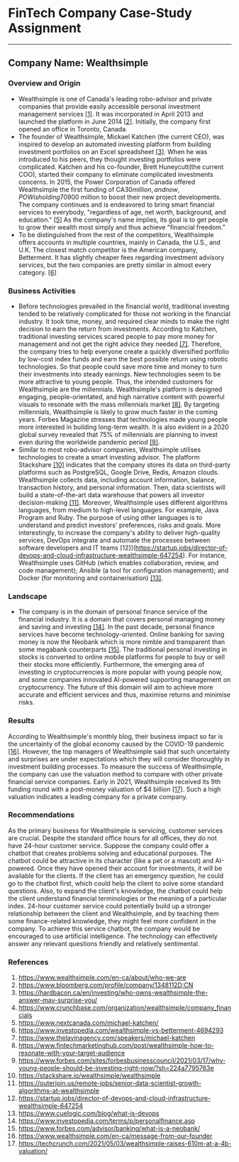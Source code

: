 # FinTech Company Case-Study Assignment
---
## Company Name: Wealthsimple

### Overview and Origin 
- Wealthsimple is one of Canada's leading robo-advisor and private companies that provide easily accessible personal investment management services [[1]](https://www.wealthsimple.com/en-ca/about/who-we-are). It was incorporated in April 2013 and launched the platform in June 2014 [[2]](https://www.bloomberg.com/profile/company/1348112D:CN). Initially, the company first opened an office in Toronto, Canada.
- The founder of Wealthsimple, Mickael Katchen (the current CEO), was inspired to develop an automated investing platform from building investment portfolios on an Excel spreadsheet [[3]](https://hardbacon.ca/en/investing/who-owns-wealthsimple-the-answer-may-surprise-you/). When he was introduced to his peers, they thought investing portfolios were complicated. Katchen and his co-founder, Brett Huneycutt(the current COO), started their company to eliminate complicated investments concerns. In 2015, the Power Corporation of Canada offered Wealthsimple the first funding of CA$30 million, and now, POW is holding 70% of Wealthsimple[[4]](https://www.crunchbase.com/organization/wealthsimple/company_financials). After nine rounds of funding, Wealthsimple received a total of CA$900 million to boost their new project developments. The company continues and is endeavored to bring smart financial services to everybody, "regardless of age, net worth, background, and education." [[5]](https://www.nextcanada.com/michael-katchen/) As the company's name implies, its goal is to get people to grow their wealth most simply and thus achieve "financial freedom."
- To be distinguished from the rest of the competitors, Wealthsimple offers accounts in multiple countries, mainly in Canada, the U.S., and U.K. The closest match competitor is the American company, Betterment. It has slightly cheaper fees regarding investment advisory services, but the two companies are pretty similar in almost every category. [[6]](https://www.investopedia.com/wealthsimple-vs-betterment-4694293)
### Business Activities
- Before technologies prevailed in the financial world, traditional investing tended to be relatively complicated for those not working in the financial industry. It took time, money, and required clear minds to make the right decision to earn the return from investments. According to Katchen, traditional investing services scared people to pay more money for management and not get the right advice they needed [[7]](https://www.thelavinagency.com/speakers/michael-katchen). Therefore, the company tries to help everyone create a quickly diversified portfolio by low-cost index funds and earn the best possible return using robotic technologies. So that people could save more time and money to turn their investments into steady earnings. New technologies seem to be more attractive to young people. Thus, the intended customers for Wealthsimple are the millennials. Wealthsimple's platform is designed engaging, people-orientated, and high narrative content with powerful visuals to resonate with the mass millennials market [[8]](https://www.fintechmarketinghub.com/post/wealthsimple-how-to-resonate-with-your-target-audience). By targeting millennials, Wealthsimple is likely to grow much faster in the coming years. Forbes Magazine stresses that technologies made young people more interested in building long-term wealth. It is also evident in a 2020 global survey revealed that 75% of millennials are planning to invest even during the worldwide pandemic period [[9]](https://www.forbes.com/sites/forbesbusinesscouncil/2021/03/17/why-young-people-should-be-investing-right-now/?sh=224a7795763e). 
- Similar to most robo-advisor companies, Wealthsimple utilises technologies to create a smart investing advisor. The platform Stackshare [[10]](https://stackshare.io/wealthsimple/wealthsimple) indicates that the company stores its data on third-party platforms such as PostgreSQL, Google Drive, Redis, Amazon clouds. Wealthsimple collects data, including account information, balance, transaction history, and personal information. Then, data scientists will build a state-of-the-art data warehouse that powers all investor decision-making [[11]](https://outerjoin.us/remote-jobs/senior-data-scientist-growth-algorithms-at-wealthsimple). Moreover, Wealthsimple uses different algorithms languages, from medium to high-level languages. For example, Java Program and Ruby. The purpose of using other languages is to understand and predict investors' preferences, risks and goals. More interestingly, to increase the company's ability to deliver high-quality services, DevOps integrate and automate the processes between software developers and IT teams [12]](https://startup.jobs/director-of-devops-and-cloud-infrastructure-wealthsimple-647254). For instance, Wealthsimple uses GitHub (which enables collaboration, review, and code management); Ansible (a tool for configuration management); and Docker (for monitoring and containerisation) [[13]](https://www.cuelogic.com/blog/what-is-devops). 

### Landscape
- The company is in the domain of personal finance service of the financial industry. It is a domain that covers personal managing money and saving and investing [[14]](https://www.investopedia.com/terms/p/personalfinance.asp). In the past decade, personal finance services have become technology-oriented. Online banking for saving money is now the Neobank which is more nimble and transparent than some megabank counterparts [[15]](https://www.forbes.com/advisor/banking/what-is-a-neobank/). The traditional personal investing in stocks is converted to online mobile platforms for people to buy or sell their stocks more efficiently. Furthermore, the emerging area of investing in cryptocurrencies is more popular with young people now, and some companies innovated AI-powered supporting management on cryptocurrency. The future of this domain will aim to achieve more accurate and efficient services and thus, maximise returns and minimise risks. 
 
### Results
According to Wealthsimple's monthly blog, their business impact so far is the uncertainty of the global economy caused by the COVID-19 pandemic [[16]](https://www.wealthsimple.com/en-ca/message-from-our-founder). However, the top managers of Wealthsimple said that such uncertainty and surprises are under expectations which they will consider thoroughly in investment building processes. To measure the success of Wealthsimple, the company can use the valuation method to compare with other private financial service companies. Early in 2021, Wealthsimple received its 9th funding round with a post-money valuation of $4 billion [[17]](https://techcrunch.com/2021/05/03/wealthsimple-raises-610m-at-a-4b-valuation/). Such a high valuation indicates a leading company for a private company.

### Recommendations
As the primary business for Wealthsimple is servicing, customer services are crucial. Despite the standard office hours for all offices, they do not have 24-hour customer service. Suppose the company could offer a chatbot that creates problems solving and educational purposes. The chatbot could be attractive in its character (like a pet or a mascot) and AI-powered. Once they have opened their account for investments, it will be available for the clients. If the client has an emergency question, he could go to the chatbot first, which could help the client to solve some standard questions. Also, to expand the client's knowledge, the chatbot could help the client understand financial terminologies or the meaning of a particular index. 24-hour customer service could potentially build up a stronger relationship between the client and Wealthsimple, and by teaching them some finance-related knowledge, they might feel more confident in the company. To achieve this service chatbot, the company would be encouraged to use artificial intelligence. The technology can effectively answer any relevant questions friendly and relatively sentimental. 

### References
1. https://www.wealthsimple.com/en-ca/about/who-we-are
2. https://www.bloomberg.com/profile/company/1348112D:CN
3. https://hardbacon.ca/en/investing/who-owns-wealthsimple-the-answer-may-surprise-you/
4. https://www.crunchbase.com/organization/wealthsimple/company_financials
5. https://www.nextcanada.com/michael-katchen/
6. https://www.investopedia.com/wealthsimple-vs-betterment-4694293
7. https://www.thelavinagency.com/speakers/michael-katchen
8. https://www.fintechmarketinghub.com/post/wealthsimple-how-to-resonate-with-your-target-audience
9. https://www.forbes.com/sites/forbesbusinesscouncil/2021/03/17/why-young-people-should-be-investing-right-now/?sh=224a7795763e
10. https://stackshare.io/wealthsimple/wealthsimple
11. https://outerjoin.us/remote-jobs/senior-data-scientist-growth-algorithms-at-wealthsimple
12. https://startup.jobs/director-of-devops-and-cloud-infrastructure-wealthsimple-647254
13. https://www.cuelogic.com/blog/what-is-devops
14. https://www.investopedia.com/terms/p/personalfinance.asp
15. https://www.forbes.com/advisor/banking/what-is-a-neobank/
16. https://www.wealthsimple.com/en-ca/message-from-our-founder
17. https://techcrunch.com/2021/05/03/wealthsimple-raises-610m-at-a-4b-valuation/
